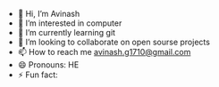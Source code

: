 - 👋 Hi, I’m Avinash
- 👀 I’m interested in computer
- 🌱 I’m currently learning git
- 💞️ I’m looking to collaborate on open sourse projects
- 📫 How to reach me avinash.g1710@gmail.com
- 😄 Pronouns: HE
- ⚡ Fun fact: 

<!---
avinashg17/avinashg17 is a ✨ special ✨ repository because its `README.md` (this file) appears on your GitHub profile.
You can click the Preview link to take a look at your changes.
--->
